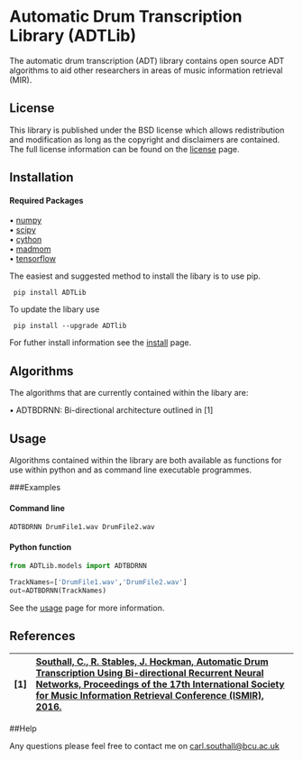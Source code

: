# Automatic Drum Transcription Library (ADTLib)

The automatic drum transcription (ADT) library contains open source ADT algorithms to aid other researchers in areas of music information retrieval (MIR).

## License

This library is published under the BSD license which allows redistribution and modification as long as the copyright and disclaimers are contained. The full license information can be found on the [license](https://github.com/CarlSouthall/ADTlib/blob/master/LICENSE.txt) page. 

## Installation

#### Required Packages

• [numpy](https://www.numpy.org)   
• [scipy](https://www.scipy.org)  
• [cython](https://www.cython.org)  
• [madmom](https://github.com/CPJKU/madmom)  
• [tensorflow](https://www.tensorflow.org/)

The easiest and suggested method to install the libary is to use pip.

     pip install ADTLib

To update the libary use

     pip install --upgrade ADTlib
     
For futher install information see the [install](https://github.com/CarlSouthall/ADTLib/blob/master/install.md) page.


## Algorithms

The algorithms that are currently contained within the libary are:

• ADTBDRNN: Bi-directional architecture outlined in [1]

## Usage

Algorithms contained within the library are both available as functions for use within python and as command line executable programmes.

###Examples 

#### Command line 

    ADTBDRNN DrumFile1.wav DrumFile2.wav


#### Python function

```Python
from ADTLib.models import ADTBDRNN

TrackNames=['DrumFile1.wav','DrumFile2.wav']
out=ADTBDRNN(TrackNames)
```

See the [usage](https://github.com/CarlSouthall/ADTLib/blob/master/usage.md) page for more information.

## References


| **[1]** |                  **[Southall, C., R. Stables, J. Hockman, Automatic Drum Transcription Using Bi-directional Recurrent                    Neural  Networks, Proceedings of the 17th International Society for Music Information Retrieval Conference (ISMIR), 2016.](https://wp.nyu.edu/ismir2016/wp-content/uploads/sites/2294/2016/07/217_Paper.pdf)**|
| :---- | :--- |

##Help

Any questions please feel free to contact me on carl.southall@bcu.ac.uk





